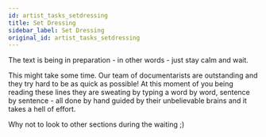 ```yaml
---
id: artist_tasks_setdressing
title: Set Dressing
sidebar_label: Set Dressing
original_id: artist_tasks_setdressing
---
```


The text is being in preparation - in other words - just stay calm and wait.

This might take some time. Our team of documentarists are outstanding and they try hard to be as quick as possible! At this moment of you being reading these lines they are sweating by typing a
word by word, sentence by sentence - all done by hand guided by their unbelievable brains and it takes a hell of effort.

Why not to look to other sections during the waiting ;)


